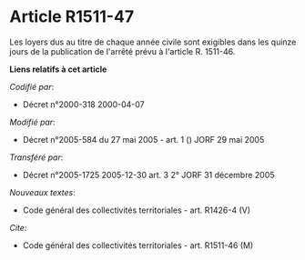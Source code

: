 # Article R1511-47

Les loyers dus au titre de chaque année civile sont exigibles dans les quinze jours de la publication de l'arrêté prévu à
l'article R. 1511-46.

**Liens relatifs à cet article**

_Codifié par_:

  - Décret n°2000-318 2000-04-07

_Modifié par_:

  - Décret n°2005-584 du 27 mai 2005 - art. 1 () JORF 29 mai 2005

_Transféré par_:

  - Décret n°2005-1725 2005-12-30 art. 3 2° JORF 31 décembre 2005

_Nouveaux textes_:

  - Code général des collectivités territoriales - art. R1426-4 (V)

_Cite_:

  - Code général des collectivités territoriales - art. R1511-46 (M)

